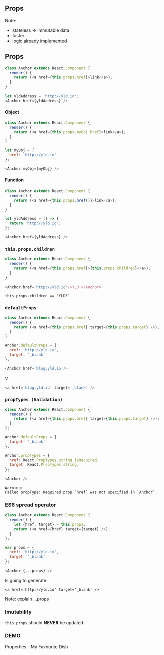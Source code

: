 ## Props

Note:
- stateless -> immutable data
- faster
- logic already implemented


## Props

```js
class Anchor extends React.Component {
  render() {
    return (<a href={this.props.href}>link</a>);
  }
}
```

```js
let yldAddress = 'http://yld.io';
<Anchor href={yldAddress} />
```

<!-- Using Types :: Unlike `HTML` you can use any variable type in the attributes -->
<!-- We could pass strings, booleans, objects, functions... -->


#### Object

```js
class Anchor extends React.Component {
  render() {
    return (<a href={this.props.myObj.href}>link</a>);
  }
}
```

```js
let myObj = {
  href: 'http://yld.io'
};

<Anchor myObj={myObj} />
```


#### Function

```js
class Anchor extends React.Component {
  render() {
    return (<a href={this.props.href()}>link</a>);
  }
}
```

```js
let yldAddress = () => {
  return 'http://yld.io';
};

<Anchor href={yldAddress} />
```


### `this.props.children`

```js
class Anchor extends React.Component {
  render() {
    return (<a href={this.props.href}>{this.props.children}</a>);
  }
}
```

```js
<Anchor href='http://yld.io'/>YLD!</Anchor>
```

`this.props.children == 'YLD!'`


### `defaultProps`

```js
class Anchor extends React.Component {
  render() {
    return (<a href={this.props.href} target={this.props.target} />);
  }
}

Anchor.defaultProps = {
  href: 'http://yld.io',
  target: '_blank'
};
```

```js
<Anchor href='blog.yld.io'/>
```

V
```js
<a href='blog.yld.io' target='_blank' />
```


### `propTypes (Validation)`
<!-- **Only checked on developer mode** -->
```js
class Anchor extends React.Component {
  render() {
    return (<a href={this.props.href} target={this.props.target} />);
  }
};

Anchor.defaultProps = {
  target: '_blank'
};

Anchor.propTypes = {
  href: React.PropTypes.string.isRequired,
  target: React.PropTypes.string,
};
```

```js
<Anchor />
```

```
Warning:
Failed propType: Required prop `href` was not specified in `Anchor`.
```


### ES6 spread operator

```js
class Anchor extends React.Component {
  render() {
    let {href, target} = this.props;
    return (<a href={href} target={target} />);
  }
};
```

```js
var props = {
  href: 'http://yld.io',
  target: '_blank'
};

<Anchor {...props} />
```
Is going to generate:
```
<a href='http://yld.io' target='_blank' />
```

Note: explain ...props


### Imutability

`this.props` should **NEVER** be updated.


### DEMO
Properties - My Favourite Dish
